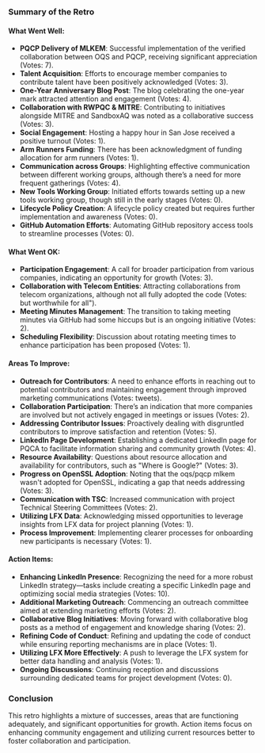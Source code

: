 ### Summary of the Retro

#### What Went Well:
- **PQCP Delivery of MLKEM**: Successful implementation of the verified collaboration between OQS and PQCP, receiving significant appreciation (Votes: 7).
- **Talent Acquisition**: Efforts to encourage member companies to contribute talent have been positively acknowledged (Votes: 3).
- **One-Year Anniversary Blog Post**: The blog celebrating the one-year mark attracted attention and engagement (Votes: 4).
- **Collaboration with RWPQC & MITRE**: Contributing to initiatives alongside MITRE and SandboxAQ was noted as a collaborative success (Votes: 3).
- **Social Engagement**: Hosting a happy hour in San Jose received a positive turnout (Votes: 1).
- **Arm Runners Funding**: There has been acknowledgment of funding allocation for arm runners (Votes: 1).
- **Communication across Groups**: Highlighting effective communication between different working groups, although there’s a need for more frequent gatherings (Votes: 4).
- **New Tools Working Group**: Initiated efforts towards setting up a new tools working group, though still in the early stages (Votes: 0).
- **Lifecycle Policy Creation**: A lifecycle policy created but requires further implementation and awareness (Votes: 0).
- **GitHub Automation Efforts**: Automating GitHub repository access tools to streamline processes (Votes: 0).

#### What Went OK:
- **Participation Engagement**: A call for broader participation from various companies, indicating an opportunity for growth (Votes: 3).
- **Collaboration with Telecom Entities**: Attracting collaborations from telecom organizations, although not all fully adopted the code (Votes: but worthwhile for all").
- **Meeting Minutes Management**: The transition to taking meeting minutes via GitHub had some hiccups but is an ongoing initiative (Votes: 2).
- **Scheduling Flexibility**: Discussion about rotating meeting times to enhance participation has been proposed (Votes: 1).

#### Areas To Improve:
- **Outreach for Contributors**: A need to enhance efforts in reaching out to potential contributors and maintaining engagement through improved marketing communications (Votes: tweets).
- **Collaboration Participation**: There’s an indication that more companies are involved but not actively engaged in meetings or issues (Votes: 2).
- **Addressing Contributor Issues**: Proactively dealing with disgruntled contributors to improve satisfaction and retention (Votes: 5).
- **LinkedIn Page Development**: Establishing a dedicated LinkedIn page for PQCA to facilitate information sharing and community growth (Votes: 4).
- **Resource Availability**: Questions about resource allocation and availability for contributors, such as "Where is Google?" (Votes: 3).
- **Progress on OpenSSL Adoption**: Noting that the oqs/pqcp mlkem wasn't adopted for OpenSSL, indicating a gap that needs addressing (Votes: 3).
- **Communication with TSC**: Increased communication with project Technical Steering Committees (Votes: 2).
- **Utilizing LFX Data**: Acknowledging missed opportunities to leverage insights from LFX data for project planning (Votes: 1).
- **Process Improvement**: Implementing clearer processes for onboarding new participants is necessary (Votes: 1).

#### Action Items:
- **Enhancing LinkedIn Presence**: Recognizing the need for a more robust LinkedIn strategy—tasks include creating a specific LinkedIn page and optimizing social media strategies (Votes: 10).
- **Additional Marketing Outreach**: Commencing an outreach committee aimed at extending marketing efforts (Votes: 2).
- **Collaborative Blog Initiatives**: Moving forward with collaborative blog posts as a method of engagement and knowledge sharing (Votes: 2).
- **Refining Code of Conduct**: Refining and updating the code of conduct while ensuring reporting mechanisms are in place (Votes: 1).
- **Utilizing LFX More Effectively**: A push to leverage the LFX system for better data handling and analysis (Votes: 1).
- **Ongoing Discussions**: Continuing reception and discussions surrounding dedicated teams for project development (Votes: 0).

### Conclusion
This retro highlights a mixture of successes, areas that are functioning adequately, and significant opportunities for growth. Action items focus on enhancing community engagement and utilizing current resources better to foster collaboration and participation.